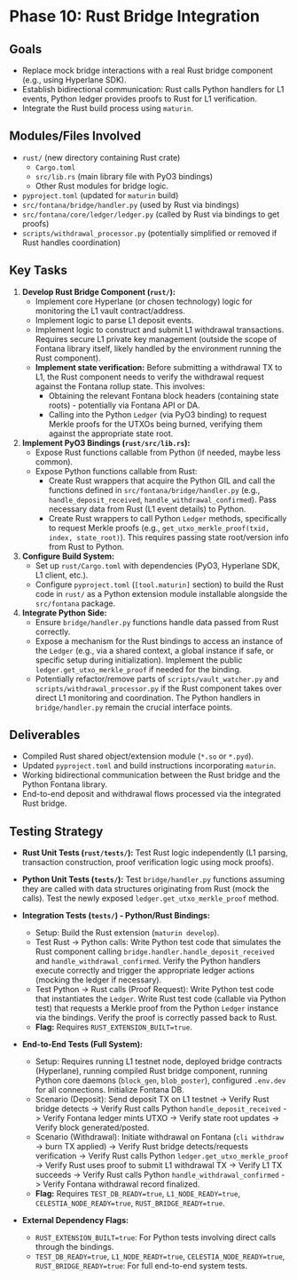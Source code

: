 # Phase 10: Rust Bridge Integration

## Goals

-   Replace mock bridge interactions with a real Rust bridge component (e.g., using Hyperlane SDK).
-   Establish bidirectional communication: Rust calls Python handlers for L1 events, Python ledger provides proofs to Rust for L1 verification.
-   Integrate the Rust build process using `maturin`.

## Modules/Files Involved

-   `rust/` (new directory containing Rust crate)
    -   `Cargo.toml`
    *   `src/lib.rs` (main library file with PyO3 bindings)
    *   Other Rust modules for bridge logic.
-   `pyproject.toml` (updated for `maturin` build)
-   `src/fontana/bridge/handler.py` (used by Rust via bindings)
-   `src/fontana/core/ledger/ledger.py` (called by Rust via bindings to get proofs)
-   `scripts/withdrawal_processor.py` (potentially simplified or removed if Rust handles coordination)

## Key Tasks

1.  **Develop Rust Bridge Component (`rust/`):**
    *   Implement core Hyperlane (or chosen technology) logic for monitoring the L1 vault contract/address.
    *   Implement logic to parse L1 deposit events.
    *   Implement logic to construct and submit L1 withdrawal transactions. Requires secure L1 private key management (outside the scope of Fontana library itself, likely handled by the environment running the Rust component).
    *   **Implement state verification:** Before submitting a withdrawal TX to L1, the Rust component needs to verify the withdrawal request against the Fontana rollup state. This involves:
        *   Obtaining the relevant Fontana block headers (containing state roots) - potentially via Fontana API or DA.
        *   Calling into the Python `Ledger` (via PyO3 binding) to request Merkle proofs for the UTXOs being burned, verifying them against the appropriate state root.
2.  **Implement PyO3 Bindings (`rust/src/lib.rs`):**
    *   Expose Rust functions callable from Python (if needed, maybe less common).
    *   Expose Python functions callable from Rust:
        *   Create Rust wrappers that acquire the Python GIL and call the functions defined in `src/fontana/bridge/handler.py` (e.g., `handle_deposit_received`, `handle_withdrawal_confirmed`). Pass necessary data from Rust (L1 event details) to Python.
        *   Create Rust wrappers to call Python `Ledger` methods, specifically to request Merkle proofs (e.g., `get_utxo_merkle_proof(txid, index, state_root)`). This requires passing state root/version info from Rust to Python.
3.  **Configure Build System:**
    *   Set up `rust/Cargo.toml` with dependencies (PyO3, Hyperlane SDK, L1 client, etc.).
    *   Configure `pyproject.toml` (`[tool.maturin]` section) to build the Rust code in `rust/` as a Python extension module installable alongside the `src/fontana` package.
4.  **Integrate Python Side:**
    *   Ensure `bridge/handler.py` functions handle data passed from Rust correctly.
    *   Expose a mechanism for the Rust bindings to access an instance of the `Ledger` (e.g., via a shared context, a global instance if safe, or specific setup during initialization). Implement the public `ledger.get_utxo_merkle_proof` if needed for the binding.
    *   Potentially refactor/remove parts of `scripts/vault_watcher.py` and `scripts/withdrawal_processor.py` if the Rust component takes over direct L1 monitoring and coordination. The Python handlers in `bridge/handler.py` remain the crucial interface points.

## Deliverables

-   Compiled Rust shared object/extension module (`*.so` or `*.pyd`).
-   Updated `pyproject.toml` and build instructions incorporating `maturin`.
-   Working bidirectional communication between the Rust bridge and the Python Fontana library.
-   End-to-end deposit and withdrawal flows processed via the integrated Rust bridge.

## Testing Strategy

-   **Rust Unit Tests (`rust/tests/`):** Test Rust logic independently (L1 parsing, transaction construction, proof verification logic using mock proofs).
-   **Python Unit Tests (`tests/`):** Test `bridge/handler.py` functions assuming they are called with data structures originating from Rust (mock the calls). Test the newly exposed `ledger.get_utxo_merkle_proof` method.
-   **Integration Tests (`tests/`) - Python/Rust Bindings:**
    *   Setup: Build the Rust extension (`maturin develop`).
    *   Test Rust -> Python calls: Write Python test code that simulates the Rust component calling `bridge.handler.handle_deposit_received` and `handle_withdrawal_confirmed`. Verify the Python handlers execute correctly and trigger the appropriate ledger actions (mocking the ledger if necessary).
    *   Test Python -> Rust calls (Proof Request): Write Python test code that instantiates the `Ledger`. Write Rust test code (callable via Python test) that requests a Merkle proof from the Python `Ledger` instance via the bindings. Verify the proof is correctly passed back to Rust.
    *   **Flag:** Requires `RUST_EXTENSION_BUILT=true`.
-   **End-to-End Tests (Full System):**
    *   Setup: Requires running L1 testnet node, deployed bridge contracts (Hyperlane), running compiled Rust bridge component, running Python core daemons (`block_gen`, `blob_poster`), configured `.env.dev` for all connections. Initialize Fontana DB.
    *   Scenario (Deposit): Send deposit TX on L1 testnet -> Verify Rust bridge detects -> Verify Rust calls Python `handle_deposit_received` -> Verify Fontana ledger mints UTXO -> Verify state root updates -> Verify block generated/posted.
    *   Scenario (Withdrawal): Initiate withdrawal on Fontana (`cli withdraw` -> burn TX applied) -> Verify Rust bridge detects/requests verification -> Verify Rust calls Python `ledger.get_utxo_merkle_proof` -> Verify Rust uses proof to submit L1 withdrawal TX -> Verify L1 TX succeeds -> Verify Rust calls Python `handle_withdrawal_confirmed` -> Verify Fontana withdrawal record finalized.
    *   **Flag:** Requires `TEST_DB_READY=true`, `L1_NODE_READY=true`, `CELESTIA_NODE_READY=true`, `RUST_BRIDGE_READY=true`.

-   **External Dependency Flags:**
    *   `RUST_EXTENSION_BUILT=true`: For Python tests involving direct calls through the bindings.
    *   `TEST_DB_READY=true`, `L1_NODE_READY=true`, `CELESTIA_NODE_READY=true`, `RUST_BRIDGE_READY=true`: For full end-to-end system tests.
